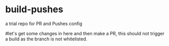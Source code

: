 # build-pushes
a trial repo for PR and Pushes config

#let's get some changes in here and then make a PR, this should not trigger a build as the branch is not whitelisted.


